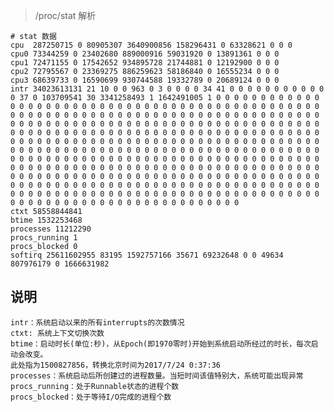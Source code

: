> /proc/stat 解析

    # stat 数据
    cpu  287250715 0 80905307 3640900856 158296431 0 63328621 0 0 0
    cpu0 73344259 0 23402680 889000916 59031920 0 13891361 0 0 0
    cpu1 72471155 0 17542652 934895728 21744881 0 12192900 0 0 0
    cpu2 72795567 0 23369275 886259623 58186840 0 16555234 0 0 0
    cpu3 68639733 0 16590699 930744588 19332789 0 20689124 0 0 0
    intr 34023613131 21 10 0 0 963 0 3 0 0 0 0 34 41 0 0 0 0 0 0 0 0 0 0 0 0 37 0 103709541 30 3341258493 1 1642491005 1 0 0 0 0 0 0 0 0 0 0 0 0 0 0 0 0 0 0 0 0 0 0 0 0 0 0 0 0 0 0 0 0 0 0 0 0 0 0 0 0 0 0 0 0 0 0 0 0 0 0 0 0 0 0 0 0 0 0 0 0 0 0 0 0 0 0 0 0 0 0 0 0 0 0 0 0 0 0 0 0 0 0 0 0 0 0 0 0 0 0 0 0 0 0 0 0 0 0 0 0 0 0 0 0 0 0 0 0 0 0 0 0 0 0 0 0 0 0 0 0 0 0 0 0 0 0 0 0 0 0 0 0 0 0 0 0 0 0 0 0 0 0 0 0 0 0 0 0 0 0 0 0 0 0 0 0 0 0 0 0 0 0 0 0 0 0 0 0 0 0 0 0 0 0 0 0 0 0 0 0 0 0 0 0 0 0 0 0 0 0 0 0 0 0 0 0 0 0 0 0 0 0 0 0 0 0 0 0 0 0 0 0 0 0 0 0 0 0 0 0 0 0 0 0 0 0 0 0 0 0 0 0 0 0 0 0 0 0 0 0 0 0 0 0 0 0 0 0 0 0 0 0 0 0 0 0 0 0 0 0 0 0 0 0 0 0 0 0 0 0 0 0 0 0 0 0 0 0 0 0 0 0 0 0 0 0 0 0 0 0 0 0 0 0 0 0 0 0 0 0 0 0 0 0 0 0 0 0 0 0 0 0 0 0 0 0 0 0 0 0 0 0 0 0 0 0 0 0 0 0 0 0 0 0 0 0 0 0 0 0 0 0 0 0 0 0 0 0 0 0 0 0 0 0 0 0 0 0 0 0 0 0 0 0 0 0 0 0 0 0 0 0 0 0 0 0 0 0 0 0 0 0 0 0 0 0 0 0 0 0 0 0 0 0 0 0 0 0 0 0 0 0 0 0 0 0 0 0 0 0 0 0 0 0 0 0 0 0 0 0 0 0 0
    ctxt 58558844841
    btime 1532253468
    processes 11212290
    procs_running 1
    procs_blocked 0
    softirq 25611602955 83195 1592757166 35671 69232648 0 0 49634 807976179 0 1666631982


说明
---

    intr：系统启动以来的所有interrupts的次数情况 
    ctxt: 系统上下文切换次数 
    btime：启动时长(单位:秒)，从Epoch(即1970零时)开始到系统启动所经过的时长，每次启动会改变。 
    此处指为1500827856，转换北京时间为2017/7/24 0:37:36 
    processes：系统启动后所创建过的进程数量。当短时间该值特别大，系统可能出现异常 
    procs_running：处于Runnable状态的进程个数 
    procs_blocked：处于等待I/O完成的进程个数 
